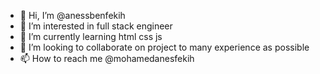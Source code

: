 - 👋 Hi, I’m @anessbenfekih
- 👀 I’m interested in full stack engineer
- 🌱 I’m currently learning html css js
- 💞️ I’m looking to collaborate on project to many experience as possible 
- 📫 How to reach me @mohamedanesfekih

<!---
anessbenfekih/anessbenfekih is a ✨ special ✨ repository because its `README.md` (this file) appears on your GitHub profile.
You can click the Preview link to take a look at your changes.
--->
